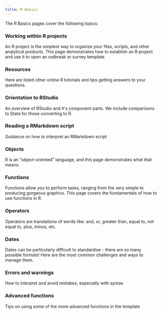```yaml
---
title: R Basics
---
```


The R Basics pages cover the following topics:

### Working within R projects  

An R project is the simplest way to organize your files, scripts, and other analytical products. This page
demonstrates how to establish an R project and use it to open an outbreak or survey template.  

### Resources  

Here are listed other online R tutorials and tips getting answers to your questions.  

### Orientation to RStudio  

An overview of RStudio and it's component parts. We include comparisons to Stata for those converting to R.

### Reading a RMarkdown script

Guidance on how to interpret an RMarkdown script 
### Objects  

R is an "object-oriented" language, and this page demonstrates what that means.

### Functions

Functions allow you to perform tasks, ranging from the very simple to producing gorgeous graphics.
This page covers the fundamentals of how to use functions in R.

### Operators  

Operators are translations of words like: and, or, greater than, equal to, not equal to, plus, minus, etc. 

### Dates  

Dates can be particularly difficult to standardise - there are so many possible formats!
Here are the most common challenges and ways to manage them.  

### Errors and warnings 

How to interpret and avoid mistakes, especially with syntax

### Advanced functions

Tips on using some of the more advanced functions in the template



